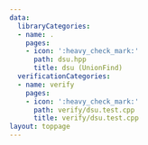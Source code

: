 ```yaml
---
data:
  libraryCategories:
  - name: .
    pages:
    - icon: ':heavy_check_mark:'
      path: dsu.hpp
      title: dsu (UnionFind)
  verificationCategories:
  - name: verify
    pages:
    - icon: ':heavy_check_mark:'
      path: verify/dsu.test.cpp
      title: verify/dsu.test.cpp
layout: toppage
---
```

